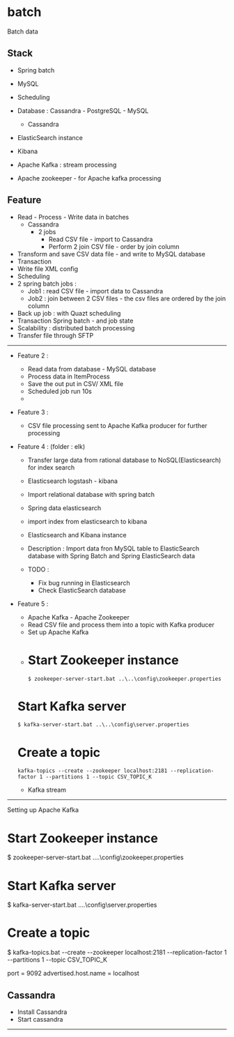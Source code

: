 # batch
Batch data 


## Stack 
+ Spring batch 
+ MySQL 
+ Scheduling 
+ Database : Cassandra - PostgreSQL - MySQL
    + Cassandra  

+ ElasticSearch instance 
+ Kibana 
+ Apache Kafka : stream processing 
+ Apache zookeeper - for Apache kafka processing 



## Feature 
+ Read - Process - Write data in batches 
    + Cassandra 
        + 2 jobs 
            + Read CSV file - import to Cassandra 
            + Perform 2 join CSV file - order by join column 
+ Transform and save CSV data file - and write to MySQL database 
+ Transaction 
+ Write file XML config 
+ Scheduling 
+ 2 spring batch jobs : 
    + Job1 : read CSV file - import data to Cassandra 
    + Job2 : join between 2 CSV files - the csv files are ordered by the join column
+ Back up job : with Quazt scheduling 
+ Transaction Spring batch - and job state
+ Scalability : distributed batch processing  
+ Transfer file through SFTP



---
+ Feature 2 : 
    + Read data from database - MySQL database 
    + Process data in ItemProcess 
    + Save the out put  in CSV/ XML file 
    + Scheduled job run 10s 
    + 
    
+ Feature 3 : 
    + CSV file processing sent to Apache Kafka producer for further processing  
    
+ Feature 4 : (folder : elk)
    + Transfer large data from rational database to NoSQL(Elasticsearch) for index search 
    + Elasticsearch logstash - kibana 
    + Import relational database with spring batch 
    + Spring data elasticsearch 
    + import index from elasticsearch to kibana 
    + Elasticsearch and Kibana instance 
    + Description : Import data fron MySQL table to ElasticSearch database with Spring Batch and Spring ElasticSearch data 

    + TODO : 
        + Fix bug running in Elasticsearch 
        + Check ElasticSearch database 
    


+ Feature 5 : 
    + Apache Kafka - Apache Zookeeper 
    + Read CSV file and process them into a topic with Kafka producer 
    + Set up Apache Kafka   
    + # Start Zookeeper instance 
        `$ zookeeper-server-start.bat ..\..\config\zookeeper.properties`
  
  # Start Kafka server
  `$ kafka-server-start.bat ..\..\config\server.properties`
  
  # Create a topic
  `kafka-topics --create --zookeeper localhost:2181 --replication-factor 1 --partitions 1 --topic CSV_TOPIC_K`

    + Kafka stream 




    

--------- 



Setting up Apache Kafka
  # Start Zookeeper instance 
  $ zookeeper-server-start.bat ..\..\config\zookeeper.properties
  
  # Start Kafka server
  $ kafka-server-start.bat ..\..\config\server.properties
  
  # Create a topic
  $ kafka-topics.bat --create --zookeeper localhost:2181 --replication-factor 1 --partitions 1 --topic CSV_TOPIC_K
  

port = 9092
advertised.host.name = localhost 


## Cassandra 

+ Install Cassandra 
+ Start cassandra  


----- 


